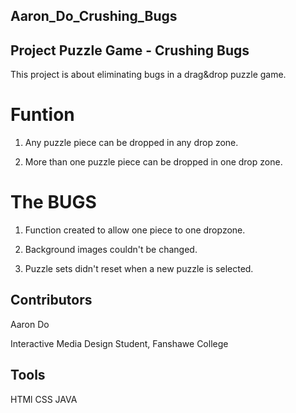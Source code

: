 ## Aaron_Do_Crushing_Bugs
## Project Puzzle Game - Crushing Bugs

This project is about eliminating bugs in  a drag&drop puzzle game.
# Funtion 
1. Any puzzle piece can be dropped in any drop zone.

2. More than one puzzle piece can be dropped in one drop zone.

# The BUGS
1. Function created to allow one piece to one dropzone.

2. Background images couldn't be changed.

3. Puzzle sets didn't reset when a new puzzle is selected.

## Contributors
Aaron Do

Interactive Media Design Student, Fanshawe College

## Tools
HTMl
CSS 
JAVA